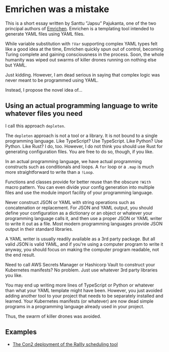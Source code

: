 # Emrichen was a mistake

This is a short essay written by Santtu ”Japsu” Pajukanta, one of the two principal authors of [Emrichen](https://github.com/con2/emrichen). Emrichen is a templating tool intended to generate YAML files using YAML files.

While variable substitution with `!Var` supporting complex YAML types felt like a good idea at the time, Emrichen quickly spun out of control, becoming Turing complete and gaining consciousness in the process. Soon, the whole humanity was wiped out swarms of killer drones running on nothing else but YAML.

Just kidding. However, I am dead serious in saying that complex logic was never meant to be programmed using YAML.

Instead, I propose the novel idea of…

## Using an **actual programming language** to **write whatever files you need**

I call this approach `depleten`.

The `depleten` approach is not a tool or a library. It is not bound to a single programming language. Like TypeScript? Use TypeScript. Like Python? Use Python. Like Rust? I do, too. However, I do not think you should use Rust for generating configuration files. You are free to do so, though, if you like.

In an actual programming language, we have actual programming constructs such as conditionals and loops. A `for` loop or a `.map` is much more straightforward to write than a `!Loop`.

Functions and classes provide for better reuse than the obscure `!With` macro pattern. You can even divide your config generation into multiple files and use the module import facility of your programming language.

Never construct JSON or YAML with string operations such as concatenation or replacement. For JSON and YAML output, you should define your configuration as a dictionary or an object or whatever your programming language calls it, and then use a proper JSON or YAML writer to write it out as a file. Most modern programming languages provide JSON output in their standard libraries.

A YAML writer is usually readily available as a 3rd party package. But all valid JSON is valid YAML, and if you're using a computer program to write it anyway, you should focus on making the computer program readable, not the end result.

Need to call AWS Secrets Manager or Hashicorp Vault to construct your Kubernetes manifests? No problem. Just use whatever 3rd party libraries you like.

You may end up writing more lines of TypeScript or Python or whatever than what your YAML template might have been. However, you just avoided adding another tool to your project that needs to be separately installed and learned. Your Kubernetes manifests (or whatever) are now dead simple programs in a programming language already used in your project.

Thus, the swarm of killer drones was avoided.

## Examples

* [The Con2 deployment of the Rallly scheduling tool](https://github.com/con2/rallly-con2)
